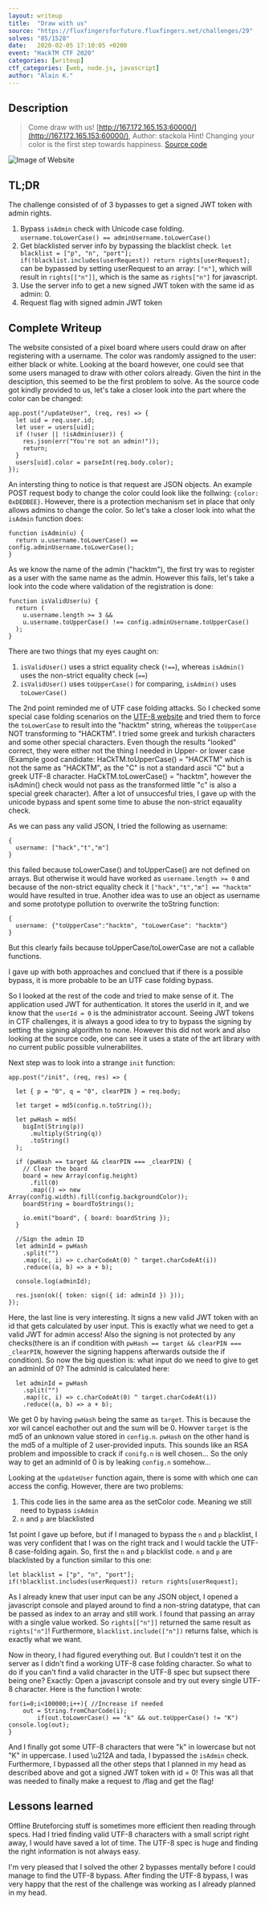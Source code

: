 ```yaml
---
layout: writeup
title:  "Draw with us"
source: "https://fluxfingersforfuture.fluxfingers.net/challenges/29"
solves: "85/1528"
date:   2020-02-05 17:10:05 +0200
event: "HackTM CTF 2020"
categories: [writeup]
ctf_categories: [web, node.js, javascript]
author: "Alain K."
---
```


## Description
> Come draw with us!
> [http://167.172.165.153:60000/](http://167.172.165.153:60000/), 
> Author: stackola
> Hint! Changing your color is the first step towards happiness.
> [Source code](stripped.js)

![Image of Website](website.png)

## TL;DR
The challenge consisted of of 3 bypasses to get a signed JWT token with admin rights.
1. Bypass `isAdmin` check with Unicode case folding. `username.toLowerCase() == adminUsername.toLowerCase()`
2. Get blacklisted server info by bypassing the blacklist check. 
`let blacklist = ["p", "n", "port"]; if(!blacklist.includes(userRequest)) return rights[userRequest];` can be bypassed by setting userRequest to an array: `["n"]`, which will result in `rights[["n"]]`, which is the same as `rights["n"]` for javascript.
3. Use the server info to get a new signed JWT token with the same id as admin: 0. 
4. Request flag with signed admin JWT token

## Complete Writeup
The website consisted of a pixel board where users could draw on after registering with a username. The color was randomly assigned to the user: either black or white. Looking at the board however, one could see that some users managed to draw with other colors already. Given the hint in the desciption, this seemed to be the first problem to solve. As the source code got kindly provided to us, let's take a closer look into the part where the color can be changed:
```
app.post("/updateUser", (req, res) => {
  let uid = req.user.id;
  let user = users[uid];
  if (!user || !isAdmin(user)) {
    res.json(err("You're not an admin!"));
    return;
  }
  users[uid].color = parseInt(req.body.color);
});
```
An intersting thing to notice is that request are JSON objects. An example POST request body to change the color could look like the follwing:
`{color: 0xDEDBEE}`.
However, there is a protection mechanism set in place that only allows admins to change the color. So let's take a closer look into what the `isAdmin` function does:
```
function isAdmin(u) {
  return u.username.toLowerCase() == config.adminUsername.toLowerCase();
}
```
As we know the name of the admin ("hacktm"), the first try was to register as a user with the same name as the admin. However this fails, let's take a look into the code where validation of the registration is done:
```
function isValidUser(u) {
  return (
    u.username.length >= 3 &&
    u.username.toUpperCase() !== config.adminUsername.toUpperCase()
  );
}
```
There are two things that my eyes caught on:
1. `isValidUser()` uses a strict equality check (`!==`), whereas `isAdmin()` uses the non-strict equality check (`==`)
2. `isValidUser()` uses `toUpperCase()` for comparing, `isAdmin()` uses `toLowerCase()`

The 2nd point reminded me of UTF case folding attacks. So I checked some special case folding scenarios on the [UTF-8 website](https://unicode.org/faq/casemap_charprop.html) and tried them to force the `toLowerCase` to result into the "hacktm" string, whereas the `toUpperCase` NOT transforming to "HACKTM". I tried some greek and turkish characters and some other special characters. Even though the results "looked" correct, they were either not the thing I needed in Upper- or lower case (Example good candidate: HaϹkTM.toUpperCase() = "HAϹKTM" which is not the same as "HACKTM", as the "Ϲ" is not a standard ascii "C" but a greek UTF-8 character. HaϹkTM.toLowerCase() = "haϲktm", however the isAdmin() check would not pass as the transformed little "ϲ" is also a special greek character). After a lot of unsuccesful tries, I gave up with the unicode bypass and spent some time to abuse the non-strict eqauality check. 

As we can pass any valid JSON, I tried the following as username:
```
{
  username: ["hack","t","m"]
}
```

this failed because toLowerCase() and toUpperCase() are not defined on arrays. But otherwise it would have worked as `username.length >= 0` and because of the non-strict equality check it `["hack","t","m"] == "hacktm"` would have resulted in true. Another idea was to use an object as username and some prototype pollution to overwrite the toString function:

```
{
  username: {"toUpperCase":"hacktm", "toLowerCase": "hacktm"}
}
```

But this clearly fails because toUpperCase/toLowerCase are not a callable functions.

I gave up with both approaches and conclued that if there is a possible bypass, it is more probable to be an UTF case folding bypass.

So I looked at the rest of the code and tried to make sense of it. The application used JWT for authentication. It stores the userId in it, and we know that the `userId = 0` is the administrator account. Seeing JWT tokens in CTF challenges, it is always a good idea to try to bypass the signing by setting the signing algorithm to none. However this did not work and also looking at the source code, one can see it uses a state of the art library with no current public possible vulnerabilites.


Next step was to look into a strange `init` function: 
```
app.post("/init", (req, res) => {

  let { p = "0", q = "0", clearPIN } = req.body;

  let target = md5(config.n.toString());

  let pwHash = md5(
    bigInt(String(p))
      .multiply(String(q))
      .toString()
  );

  if (pwHash == target && clearPIN === _clearPIN) {
    // Clear the board
    board = new Array(config.height)
      .fill(0)
      .map(() => new Array(config.width).fill(config.backgroundColor));
    boardString = boardToStrings();

    io.emit("board", { board: boardString });
  }

  //Sign the admin ID
  let adminId = pwHash
    .split("")
    .map((c, i) => c.charCodeAt(0) ^ target.charCodeAt(i))
    .reduce((a, b) => a + b);

  console.log(adminId);

  res.json(ok({ token: sign({ id: adminId }) }));
});
```

Here, the last line is very interesting. It signs a new valid JWT token with an id that gets calculated by user input. This is exactly what we need to get a valid JWT for admin access! Also the signing is not protected by any checks(there is an if condition with `pwHash == target && clearPIN === _clearPIN`, however the signing happens afterwards outside the if condition). 
So now the big question is: what input do we need to give to get an adminId of 0? The adminId is calculated here:
```
  let adminId = pwHash
    .split("")
    .map((c, i) => c.charCodeAt(0) ^ target.charCodeAt(i))
    .reduce((a, b) => a + b);
```
We get 0 by having `pwHash` being the same as `target`. This is because the xor wil cancel eachother out and the sum will be 0. Howver `target` is the md5 of an unknown value stored in `config.n`. `pwHash` on the other hand is the md5 of a multiple of 2 user-provided inputs. This sounds like an RSA problem and impossible to crack if `conifg.n` is well chosen... So the only way to get an adminId of 0 is by leaking `config.n` somehow...

Looking at the `updateUser` function again, there is some with which one can access the config. However, there are two problems:
1. This code lies in the same area as the setColor code. Meaning we still need to bypass `isAdmin`
2. `n` and `p` are blacklisted 

1st point I gave up before, but if I managed to bypass the `n` and `p` blacklist, I was very confident that I was on the right track and I would tackle the UTF-8 case-folding again. So, first the `n` and `p` blacklist code. `n` and `p` are blacklisted by a function similar to this one: 
```
let blacklist = ["p", "n", "port"]; if(!blacklist.includes(userRequest)) return rights[userRequest];
```
As I already knew that user input can be any JSON object, I opened a javascript console and played around to find a non-string datatype, that can be passed as index to an array and still work. I found that passing an array with a single value worked. So `rights[["n"]]` returned the same result as `rights["n"]`! Furthermore, `blacklist.include(["n"])` returns false, which is exactly what we want.

Now in theory, I had figured everything out. But I couldn't test it on the server as I didn't find a working UTF-8 case folding character. So what to do if you can't find a valid character in the UTF-8 spec but supsect there being one? Exactly: Open a javascript console and try out every single UTF-8 character. Here is the function I wrote:

```
for(i=0;i<100000;i++){ //Increase if needed
    out = String.fromCharCode(i);
		if(out.toLowerCase() == "k" && out.toUpperCase() != "K") console.log(out);
}
```
And I finally got some UTF-8 characters that were "k" in lowercase but not "K" in uppercase. I used \u212A and tada, I bypassed the `isAdmin` check. Furthermore, I bypassed all the other steps that I planned in my head as described above and got a signed JWT token with id = 0! This was all that was needed to finally make a request to /flag and get the flag! 


## Lessons learned
Offline Bruteforcing stuff is sometimes more efficient then reading through specs. Had I tried finding valid UTF-8 characters with a small script right away, I would have saved a lot of time. The UTF-8 spec is huge and finding the right information is not always easy.

I'm very pleased that I  solved the other 2 bypasses mentally before I could manage to find the UTF-8 bypass. After finding the UTF-8 bypass, I was very happy that the rest of the challenge was working as I already planned in my head.
